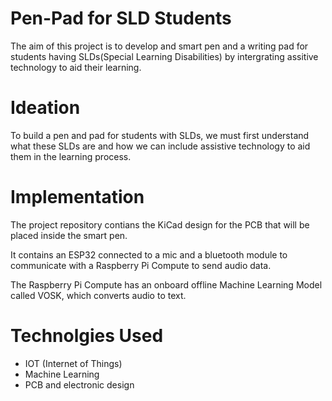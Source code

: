 
# Pen-Pad for SLD Students
The aim of this project is to develop and smart pen and a writing pad for students having SLDs(Special Learning Disabilities) by intergrating assitive technology to aid their learning.

# Ideation

To build a pen and pad for students with SLDs, we must first understand what these SLDs are and how we can include assistive technology to aid them in the learning process.

# Implementation

The project repository contians the KiCad design for the PCB that will be placed inside the smart pen. 

It contains an ESP32 connected to a mic and a bluetooth module to communicate with a Raspberry Pi Compute to send audio data.

The Raspberry Pi Compute has an onboard offline Machine Learning Model called VOSK, which converts audio to text.


# Technolgies Used

- IOT (Internet of Things)
- Machine Learning
- PCB and electronic design


